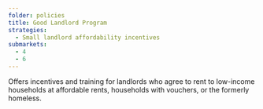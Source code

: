 ```yaml
---
folder: policies
title: Good Landlord Program
strategies:
  - Small landlord affordability incentives
submarkets:
  - 4
  - 6
---
```

Offers incentives and training for landlords who agree to rent to low-income households at affordable rents, households with vouchers, or the formerly homeless.